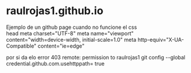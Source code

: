 # raulrojas1.github.io
Ejemplo de un github page
 cuando no funcione el css  
 head
        meta charset="UTF-8"
        meta name="viewport" content="width=device-width, initial-scale=1.0"
        meta http-equiv="X-UA-Compatible" content="ie=edge"
 
        
        
por si da elo error 403 remote: permission to raulrojas1
   git config --global credential.github.com.usehttppath= true
